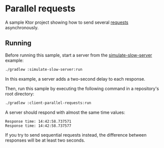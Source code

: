 # Parallel requests

A sample Ktor project showing how to send several [requests](https://ktor.io/docs/request.html) asynchronously.

## Running
Before running this sample, start a server from the [simulate-slow-server](https://github.com/ktorio/ktor-documentation/tree/main/codeSnippets/snippets/simulate-slow-server) example:
```bash
./gradlew :simulate-slow-server:run
```
In this example, a server adds a two-second delay to each response.

Then, run this sample by executing the following command in a repository's root directory:
```bash
./gradlew :client-parallel-requests:run
```
A server should respond with almost the same time values:
```
Response time: 14:42:58.737571
Response time: 14:42:58.737577
```
If you try to send sequential requests instead, the difference between responses will be at least two seconds.